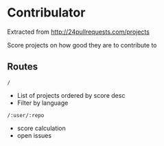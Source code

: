 # Contribulator

Extracted from http://24pullrequests.com/projects

Score projects on how good they are to contribute to

## Routes

`/`
 - List of projects ordered by score desc
 - Filter by language

`/:user/:repo`
 - score calculation
 - open issues
